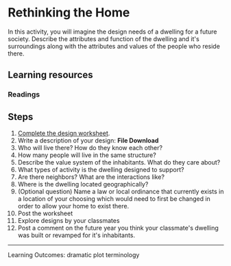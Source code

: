 # Rethinking the Home

In this activity, you will imagine the design needs of a dwelling for a future society. Describe the attributes and function of the dwelling and it's surroundings along with the attributes and values of the people who reside there.

## Learning resources
### Readings

## Steps

1. [Complete the design worksheet](../toolkit/futurecasting_site_design.md).
2. Write a description of your design: **File Download** 
  1. Who will live there? How do they know each other?
  2. How many people will live in the same structure?
  3. Describe the value system of the inhabitants. What do they care about?
  4. What types of activity is the dwelling designed to support?
  5. Are there neighbors? What are the interactions like?  
  6. Where is the dwelling located geographically?
  7. (Optional question) Name a law or local ordinance that currently exists in a location of your choosing which would need to first be changed in order to allow your home to exist there.
3. Post the worksheet
4. Explore designs by your classmates
5. Post a comment on the future year you think your classmate's dwelling was built or revamped for it's inhabitants.

---

Learning Outcomes:
dramatic plot
terminology